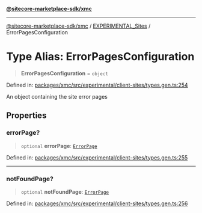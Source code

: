 [**@sitecore-marketplace-sdk/xmc**](../../../../README.md)

***

[@sitecore-marketplace-sdk/xmc](../../../../README.md) / [EXPERIMENTAL\_Sites](../README.md) / ErrorPagesConfiguration

# Type Alias: ErrorPagesConfiguration

> **ErrorPagesConfiguration** = `object`

Defined in: [packages/xmc/src/experimental/client-sites/types.gen.ts:254](https://github.com/Sitecore/marketplace-sdk/blob/main/packages/xmc/src/experimental/client-sites/types.gen.ts#L254)

An object containing the site error pages

## Properties

### errorPage?

> `optional` **errorPage**: [`ErrorPage`](ErrorPage.md)

Defined in: [packages/xmc/src/experimental/client-sites/types.gen.ts:255](https://github.com/Sitecore/marketplace-sdk/blob/main/packages/xmc/src/experimental/client-sites/types.gen.ts#L255)

***

### notFoundPage?

> `optional` **notFoundPage**: [`ErrorPage`](ErrorPage.md)

Defined in: [packages/xmc/src/experimental/client-sites/types.gen.ts:256](https://github.com/Sitecore/marketplace-sdk/blob/main/packages/xmc/src/experimental/client-sites/types.gen.ts#L256)
